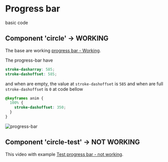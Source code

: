 # Progress bar

basic code

## Component 'circle' -> WORKING

The base are working [progress bar - Working](https://github.com/brunosilva/progress-bar/issues/2#issue-1031801996).

The progress-bar have

```scss
stroke-dasharray: 585;
stroke-dashoffset: 585;
```

and when are empty, the value at `stroke-dashoffset` is `585` and when are full `stroke-dashoffset` is `0` at code bellow

```scss
@keyframes anim {
  100% {
    stroke-dashoffset: 350;
  }
}
```

![progress-bar](https://user-images.githubusercontent.com/17436856/138360317-27c06326-2aab-4e32-bfe7-2c5f39b168ab.png)

## Component 'circle-test' -> NOT WORKING

This video with example [Test progress bar - not working](https://github.com/brunosilva/progress-bar/issues/1#issue-1031641088).
